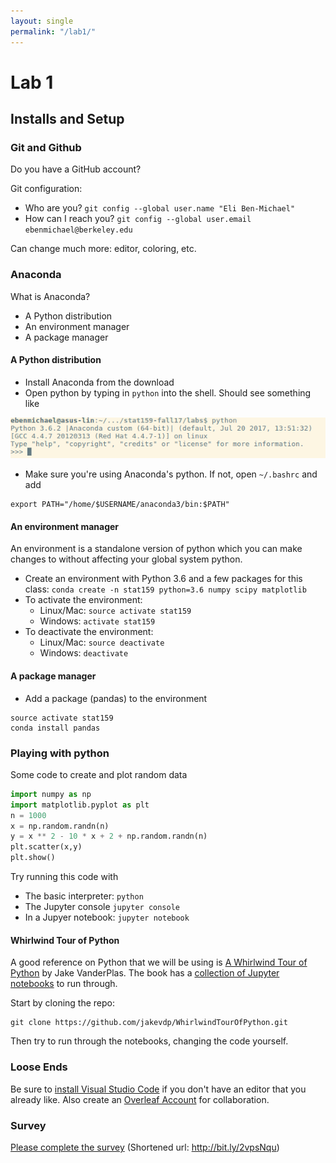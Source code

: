 ```yaml
---
layout: single
permalink: "/lab1/"
---
```

# Lab 1

## Installs and Setup

### Git and Github
Do you have a GitHub account?

Git configuration:

- Who are you? `git config --global user.name "Eli Ben-Michael"`
- How can I reach you? `git config --global user.email ebenmichael@berkeley.edu`

Can change much more: editor, coloring, etc.

### Anaconda
What is Anaconda?

- A Python distribution
- An environment manager
- A package manager

#### A Python distribution

- Install Anaconda from the download
- Open python by typing in `python` into the shell. Should see something like

![Alt](/assets/images/python_anaconda.png)

- Make sure you're using Anaconda's python. If not, open `~/.bashrc` and add

```
export PATH="/home/$USERNAME/anaconda3/bin:$PATH"
```

#### An environment manager

An environment is a standalone version of python which you can make changes to without affecting your global system python.

- Create an environment with Python 3.6 and a few packages for this class:
`conda create -n stat159 python=3.6 numpy scipy matplotlib`
- To activate the environment:
    - Linux/Mac: `source activate stat159`
	- Windows: `activate stat159`
- To deactivate the environment:
    - Linux/Mac: `source deactivate`
	- Windows: `deactivate`


#### A package manager

- Add a package (pandas) to the environment

```
source activate stat159
conda install pandas
```

### Playing with python
Some code to create and plot random data

```python
import numpy as np
import matplotlib.pyplot as plt
n = 1000
x = np.random.randn(n)
y = x ** 2 - 10 * x + 2 + np.random.randn(n)
plt.scatter(x,y)
plt.show()
```

Try running this code with
- The basic interpreter: `python`
- The Jupyter console `jupyter console`
- In a Jupyer notebook: `jupyter notebook`

#### Whirlwind Tour of Python
A good reference on Python that we will be using is [A Whirlwind Tour of Python](http://www.oreilly.com/programming/free/files/a-whirlwind-tour-of-python.pdf) by Jake VanderPlas. The book has a [collection of Jupyter notebooks](https://github.com/jakevdp/WhirlwindTourOfPython) to run through.

Start by cloning the repo:

```
git clone https://github.com/jakevdp/WhirlwindTourOfPython.git
```

Then try to run through the notebooks, changing the code yourself.

### Loose Ends
Be sure to [install Visual Studio Code](https://code.visualstudio.com/download) if you don't have an editor that you already like. Also create an [Overleaf Account](https://www.overleaf.com) for collaboration.

### Survey
[Please complete the survey](https://goo.gl/forms/PrbaWcyBi1lEXzEi2) 
(Shortened url: http://bit.ly/2vpsNqu)
